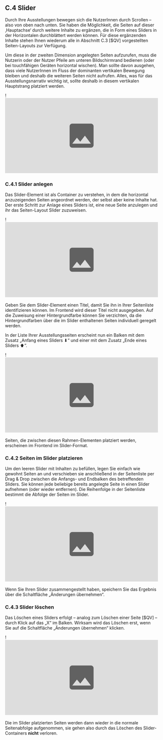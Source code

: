 ## C.4 Slider 

Durch Ihre Ausstellungen bewegen sich die NutzerInnen durch Scrollen – also von oben nach unten. Sie haben die Möglichkeit, die Seiten auf dieser ‚Hauptachse‘ durch weitere Inhalte zu ergänzen, die in Form eines Sliders in der Horizontalen durchblättert werden können. Für diese ergänzenden Inhalte stehen Ihnen wiederum alle in Abschnitt C.3 [$QV] vorgestellten Seiten-Layouts zur Verfügung.

Um diese in der zweiten Dimension angelegten Seiten aufzurufen, muss die Nutzerin oder der Nutzer Pfeile am unteren Bildschirmrand bedienen (oder bei touchfähigen Geräten horizontal wischen). Man sollte davon ausgehen, dass viele NutzerInnen im Fluss der dominanten vertikalen Bewegung bleiben und deshalb die weiteren Seiten nicht aufrufen. Alles, was für das Ausstellungsnarrativ wichtig ist, sollte deshalb in diesem vertikalen Hauptstrang platziert werden.

!![Abb. C.4-1 – Der Slider in im Frontend][C-4_1]

### C.4.1 Slider anlegen

Das Slider-Element ist als Container zu verstehen, in dem die horizontal anzuzeigenden Seiten angeordnet werden, der selbst aber keine Inhalte hat. Der erste Schritt zur Anlage eines Sliders ist, eine neue Seite anzulegen und ihr das Seiten-Layout Slider zuzuweisen.

!![Abb. C.4-2 – Slider durch Zuweisung des Seitenlayouts anlegen][C-4_2]

Geben Sie dem Slider-Element einen Titel, damit Sie ihn in Ihrer Seitenliste identifizieren können. Im Frontend wird dieser Titel nicht ausgegeben. Auf die Zuweisung einer Hintergrundfarbe können Sie verzichten, da die Hintergrundfarben über die im Slider enthaltenen Seiten individuell geregelt werden.

In der Liste Ihrer Ausstellungsseiten erscheint nun ein Balken mit dem Zusatz „Anfang eines Sliders ⬇“ und einer mit dem Zusatz „Ende eines Sliders ⬆“.

!![Abb. C.4-3 – Die Seitenliste mit einem leeren Slider-Element][C-4_3]

Seiten, die zwischen diesen Rahmen-Elementen platziert werden, erscheinen im Frontend im Slider-Format.

### C.4.2 Seiten im Slider platzieren

Um den leeren Slider mit Inhalten zu befüllen, legen Sie einfach wie gewohnt Seiten an und verschieben sie anschließend in der Seitenliste per Drag & Drop zwischen die Anfangs- und Endbalken des betreffenden Sliders. Sie können jede beliebige bereits angelegte Seite in einen Slider aufnehmen (oder wieder entfernen). Die Reihenfolge in der Seitenliste bestimmt die Abfolge der Seiten im Slider.

!![Abb. C.4-4 – Die Seitenliste mit einem bestückten Slider-Element][C-4_4]

Wenn Sie Ihren Slider zusammengestellt haben, speichern Sie das Ergebnis über die Schaltfläche „Änderungen übernehmen“.

### C.4.3 Slider löschen

Das Löschen eines Sliders erfolgt – analog zum Löschen einer Seite [$QV] – durch Klick auf das „X“ im Balken. Wirksam wird das Löschen erst, wenn Sie auf die Schaltfläche „Änderungen übernehmen“ klicken. 

!![Abb. C.4-5 – Löschen eines Sliders][C-4_5]

Die im Slider platzierten Seiten werden dann wieder in die normale Seitenabfolge aufgenommen, sie gehen also durch das Löschen des Slider-Containers **nicht** verloren.

[C-4_1]: img/C-4_1.jpg "Abb. C.4-1 – Der Slider in im Frontend"
[C-4_2]: img/C-4_2.jpg "Abb. C.4-2 – Slider durch Zuweisung des Seitenlayouts anlegen"
[C-4_3]: img/C-4_3.jpg "Abb. C.4-3 – Die Seitenliste mit einem leeren Slider-Element"
[C-4_4]: img/C-4_4.jpg "Abb. C.4-4 – Die Seitenliste mit einem bestückten Slider-Element"
[C-4_5]: img/C-4_5.jpg "Abb. C.4-5 – Löschen eines Sliders"